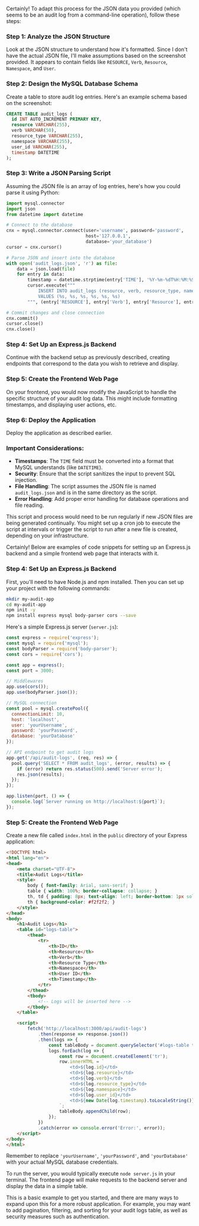 Certainly! To adapt this process for the JSON data you provided (which seems to be an audit log from a command-line operation), follow these steps:

### Step 1: Analyze the JSON Structure
Look at the JSON structure to understand how it's formatted. Since I don't have the actual JSON file, I'll make assumptions based on the screenshot provided. It appears to contain fields like `RESOURCE`, `Verb`, `Resource`, `Namespace`, and `User`.

### Step 2: Design the MySQL Database Schema
Create a table to store audit log entries. Here's an example schema based on the screenshot:

```sql
CREATE TABLE audit_logs (
  id INT AUTO_INCREMENT PRIMARY KEY,
  resource VARCHAR(255),
  verb VARCHAR(50),
  resource_type VARCHAR(255),
  namespace VARCHAR(255),
  user_id VARCHAR(255),
  timestamp DATETIME
);
```

### Step 3: Write a JSON Parsing Script
Assuming the JSON file is an array of log entries, here's how you could parse it using Python:

```python
import mysql.connector
import json
from datetime import datetime

# Connect to the database
cnx = mysql.connector.connect(user='username', password='password',
                              host='127.0.0.1',
                              database='your_database')
cursor = cnx.cursor()

# Parse JSON and insert into the database
with open('audit_logs.json', 'r') as file:
    data = json.load(file)
    for entry in data:
        timestamp = datetime.strptime(entry['TIME'], '%Y-%m-%dT%H:%M:%SZ')
        cursor.execute("""
            INSERT INTO audit_logs (resource, verb, resource_type, namespace, user_id, timestamp)
            VALUES (%s, %s, %s, %s, %s, %s)
        """, (entry['RESOURCE'], entry['Verb'], entry['Resource'], entry['Namespace'], entry['User'], timestamp))

# Commit changes and close connection
cnx.commit()
cursor.close()
cnx.close()
```

### Step 4: Set Up an Express.js Backend
Continue with the backend setup as previously described, creating endpoints that correspond to the data you wish to retrieve and display.

### Step 5: Create the Frontend Web Page
On your frontend, you would now modify the JavaScript to handle the specific structure of your audit log data. This might include formatting timestamps, and displaying user actions, etc.

### Step 6: Deploy the Application
Deploy the application as described earlier.

### Important Considerations:
- **Timestamps**: The `TIME` field must be converted into a format that MySQL understands (like `DATETIME`).
- **Security**: Ensure that the script sanitizes the input to prevent SQL injection.
- **File Handling**: The script assumes the JSON file is named `audit_logs.json` and is in the same directory as the script.
- **Error Handling**: Add proper error handling for database operations and file reading.

This script and process would need to be run regularly if new JSON files are being generated continually. You might set up a cron job to execute the script at intervals or trigger the script to run after a new file is created, depending on your infrastructure.



Certainly! Below are examples of code snippets for setting up an Express.js backend and a simple frontend web page that interacts with it.

### Step 4: Set Up an Express.js Backend

First, you'll need to have Node.js and npm installed. Then you can set up your project with the following commands:

```bash
mkdir my-audit-app
cd my-audit-app
npm init -y
npm install express mysql body-parser cors --save
```

Here's a simple Express.js server (`server.js`):

```javascript
const express = require('express');
const mysql = require('mysql');
const bodyParser = require('body-parser');
const cors = require('cors');

const app = express();
const port = 3000;

// Middlewares
app.use(cors());
app.use(bodyParser.json());

// MySQL connection
const pool = mysql.createPool({
  connectionLimit: 10,
  host: 'localhost',
  user: 'yourUsername',
  password: 'yourPassword',
  database: 'yourDatabase'
});

// API endpoint to get audit logs
app.get('/api/audit-logs', (req, res) => {
  pool.query('SELECT * FROM audit_logs', (error, results) => {
    if (error) return res.status(500).send('Server error');
    res.json(results);
  });
});

app.listen(port, () => {
  console.log(`Server running on http://localhost:${port}`);
});
```

### Step 5: Create the Frontend Web Page

Create a new file called `index.html` in the `public` directory of your Express application:

```html
<!DOCTYPE html>
<html lang="en">
<head>
    <meta charset="UTF-8">
    <title>Audit Logs</title>
    <style>
        body { font-family: Arial, sans-serif; }
        table { width: 100%; border-collapse: collapse; }
        th, td { padding: 8px; text-align: left; border-bottom: 1px solid #ddd; }
        th { background-color: #f2f2f2; }
    </style>
</head>
<body>
    <h1>Audit Logs</h1>
    <table id="logs-table">
        <thead>
            <tr>
                <th>ID</th>
                <th>Resource</th>
                <th>Verb</th>
                <th>Resource Type</th>
                <th>Namespace</th>
                <th>User ID</th>
                <th>Timestamp</th>
            </tr>
        </thead>
        <tbody>
            <!-- Logs will be inserted here -->
        </tbody>
    </table>

    <script>
        fetch('http://localhost:3000/api/audit-logs')
            .then(response => response.json())
            .then(logs => {
                const tableBody = document.querySelector('#logs-table tbody');
                logs.forEach(log => {
                    const row = document.createElement('tr');
                    row.innerHTML = `
                        <td>${log.id}</td>
                        <td>${log.resource}</td>
                        <td>${log.verb}</td>
                        <td>${log.resource_type}</td>
                        <td>${log.namespace}</td>
                        <td>${log.user_id}</td>
                        <td>${new Date(log.timestamp).toLocaleString()}</td>
                    `;
                    tableBody.appendChild(row);
                });
            })
            .catch(error => console.error('Error:', error));
    </script>
</body>
</html>
```

Remember to replace `'yourUsername'`, `'yourPassword'`, and `'yourDatabase'` with your actual MySQL database credentials. 

To run the server, you would typically execute `node server.js` in your terminal. The frontend page will make requests to the backend server and display the data in a simple table.

This is a basic example to get you started, and there are many ways to expand upon this for a more robust application. For example, you may want to add pagination, filtering, and sorting for your audit logs table, as well as security measures such as authentication.
